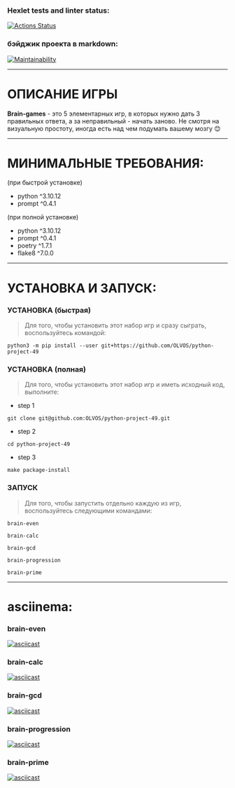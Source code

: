 ### Hexlet tests and linter status:
[![Actions Status](https://github.com/OLVOS/python-project-49/actions/workflows/hexlet-check.yml/badge.svg)](https://github.com/OLVOS/python-project-49/actions)

### бэйджик проекта в markdown:
[![Maintainability](https://api.codeclimate.com/v1/badges/5feb2538fa6db2eab02c/maintainability)](https://codeclimate.com/github/OLVOS/python-project-49/maintainability)
___

# ОПИСАНИЕ ИГРЫ
**Brain-games** - это 5 элементарных игр, в которых нужно дать 3 правильных ответа, а за неправильный - начать заново. Не смотря на визуальную простоту, иногда есть над чем подумать вашему мозгу :blush:

---

# МИНИМАЛЬНЫЕ ТРЕБОВАНИЯ:
(при быстрой установке)
- python ^3.10.12
- prompt ^0.4.1

(при полной установке)
- python ^3.10.12
- prompt ^0.4.1
- poetry ^1.7.1
- flake8 ^7.0.0

___

# УСТАНОВКА И ЗАПУСК:
### УСТАНОВКА (быстрая)
> Для того, чтобы установить этот набор игр и сразу сыграть, воспользуйтесь командой:
```
python3 -m pip install --user git+https://github.com/OLVOS/python-project-49
```
### УСТАНОВКА (полная)
> Для того, чтобы установить этот набор игр и иметь исходный код, выполните:
- step 1
```
git clone git@github.com:OLVOS/python-project-49.git
```
- step 2
```
cd python-project-49
```
- step 3
```
make package-install
```
### ЗАПУСК
> Для того, чтобы запустить отдельно каждую из игр, воспользуйтесь следующими командами:
```
brain-even
```
```
brain-calc
```
```
brain-gcd
```
```
brain-progression
```
```
brain-prime
```
___

# asciinema:
### brain-even
[![asciicast](https://asciinema.org/a/QmmMpYDE12MIQ2NpLXIaapkCj.svg)](https://asciinema.org/a/QmmMpYDE12MIQ2NpLXIaapkCj)
### brain-calc
[![asciicast](https://asciinema.org/a/GoGnJISPMgvS326t8YY0hpwzL.svg)](https://asciinema.org/a/GoGnJISPMgvS326t8YY0hpwzL)
### brain-gcd
[![asciicast](https://asciinema.org/a/fXRLdxKn7CiVSAUYD2kfo832W.svg)](https://asciinema.org/a/fXRLdxKn7CiVSAUYD2kfo832W)
### brain-progression
[![asciicast](https://asciinema.org/a/LUdyTfFHsMqAOwAu9zMoBF0TQ.svg)](https://asciinema.org/a/LUdyTfFHsMqAOwAu9zMoBF0TQ)
### brain-prime
[![asciicast](https://asciinema.org/a/TSqXgpkX1pAxQX427FipdpeMK.svg)](https://asciinema.org/a/TSqXgpkX1pAxQX427FipdpeMK)
